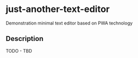 # just-another-text-editor

Demonstration minimal text editor based on PWA technology

## Description

TODO - TBD
